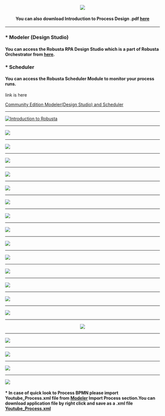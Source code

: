 ﻿
 <div align="center">

[![](/files/ebae758e31f0e0b0f452363c1f421e90-00.jpg)](#)

#### You can also download Introduction to Process Design .pdf [here](/files/Introduction_to_sample_process_design.pdf)

   </div>

___



### * Modeler (Design Studio) 
#### You can access the Robusta RPA Design Studio which is a part of Robusta Orchestrator from [here](https://community.robusta.ai:8443/).

### * Scheduler  
#### You can access the Robusta Scheduler Module to monitor your process runs.
link is here 
 
 

[Community Edition Modeler(Design Studio) and Scheduler](https://community.robusta.ai:8443/)

___

 
 
[![Introduction to Robusta](/files/video_ss.jpg)](https://www.youtube.com/watch?v=WYsYpFerF1g)

___

[![](/files/ebae758e31f0e0b0f452363c1f421e90-1.jpg)](#)

___

[![](/files/ebae758e31f0e0b0f452363c1f421e90-2.jpg)](#)

___

[![](/files/ebae758e31f0e0b0f452363c1f421e90-3.jpg)](#)

___

[![](/files/ebae758e31f0e0b0f452363c1f421e90-4.jpg)](#)

___

[![](/files/ebae758e31f0e0b0f452363c1f421e90-5.jpg)](#)

___

[![](/files/ebae758e31f0e0b0f452363c1f421e90-6.jpg)](#)

___

[![](/files/ebae758e31f0e0b0f452363c1f421e90-7.jpg)](#)

___

[![](/files/ebae758e31f0e0b0f452363c1f421e90-8.jpg)](#)

___

[![](/files/ebae758e31f0e0b0f452363c1f421e90-9.jpg)](#)

___

[![](/files/ebae758e31f0e0b0f452363c1f421e90-10.jpg)](#)

___

[![](/files/ebae758e31f0e0b0f452363c1f421e90-11.jpg)](#)

___

[![](/files/ebae758e31f0e0b0f452363c1f421e90-12.jpg)](#)
___

[![](/files/ebae758e31f0e0b0f452363c1f421e90-13.jpg)](#)

___

[![](/files/ebae758e31f0e0b0f452363c1f421e90-14.jpg)](#)
___

<div align="center">

[![](/files/ebae758e31f0e0b0f452363c1f421e90-15.jpg)](#)   
   
   </div>

___

[![](/files/ebae758e31f0e0b0f452363c1f421e90-16.jpg)](#)

___

[![](/files/ebae758e31f0e0b0f452363c1f421e90-17.jpg)](#)

___

[![](/files/ebae758e31f0e0b0f452363c1f421e90-18.jpg)](#)

___

[![](/files/ebae758e31f0e0b0f452363c1f421e90-19.jpg)](#)

#### * In case of quick look to Process BPMN please import Youtube_Process.xml file from [Modeler](https://178.18.207.85:8443/modeler/)  Import Process section.You can download application file by right click and save as a .xml file [Youtube_Process.xml](https://github.com/RobustaRPA/Introduction-to-process-design-with-Robusta-RPA/raw/main/files/Youtube_Process.xml)


